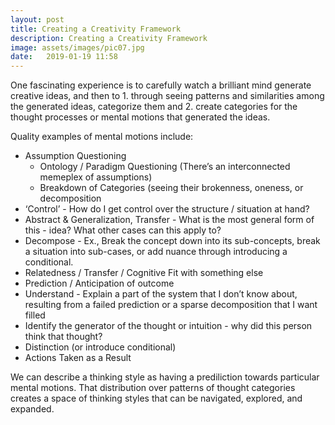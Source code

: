 ```yaml
---
layout: post
title: Creating a Creativity Framework
description: Creating a Creativity Framework
image: assets/images/pic07.jpg
date:   2019-01-19 11:58
---
```


One fascinating experience is to carefully watch a brilliant mind generate creative ideas, and then to 1. through seeing patterns and similarities among the generated ideas, categorize them and 2. create categories for the thought processes or mental motions that generated the ideas.

Quality examples of mental motions include: 
- Assumption Questioning  
    * Ontology / Paradigm Questioning (There’s an interconnected memeplex of assumptions)  
    * Breakdown of Categories (seeing their brokenness, oneness, or decomposition 
- ‘Control’ - How do I get control over the structure / situation at hand?  
- Abstract & Generalization, Transfer - What is the most general form of this - idea? What other cases can this apply to?  
- Decompose - Ex., Break the concept down into its sub-concepts, break a situation into sub-cases, or add nuance through introducing a conditional.  
- Relatedness / Transfer / Cognitive Fit with something else  
- Prediction / Anticipation of outcome  
- Understand - Explain a part of the system that I don’t know about, resulting from a failed prediction or a sparse decomposition that I want filled  
- Identify the generator of the thought or intuition - why did this person think that thought?  
- Distinction (or introduce conditional)  
- Actions Taken as a Result  


We can describe a thinking style as having a prediliction towards particular mental motions. That distribution over patterns of thought categories creates a space of thinking styles that can be navigated, explored, and expanded.